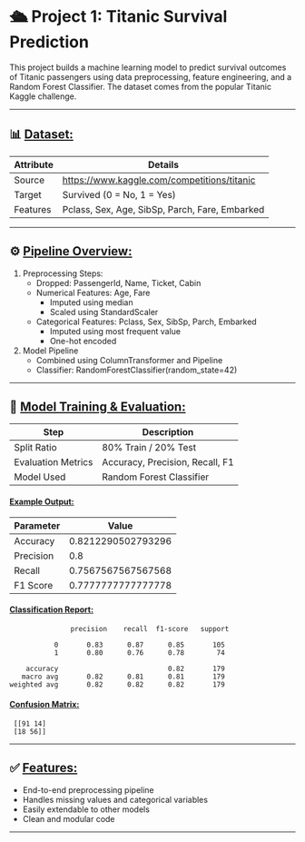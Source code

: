 # 🛳️ Project 1: Titanic Survival Prediction

This project builds a machine learning model to predict survival outcomes of Titanic passengers using data preprocessing, feature engineering, and a Random Forest Classifier. The dataset comes from the popular Titanic Kaggle challenge.

---

## 📊 <u>Dataset:</u>

| Attribute | Details |
|-----------|---------|
| Source | https://www.kaggle.com/competitions/titanic|
| Target | Survived (0 = No, 1 = Yes) |
| Features | Pclass, Sex, Age, SibSp, Parch, Fare, Embarked |

---

## ⚙️ <u>Pipeline Overview:</u>

1. Preprocessing Steps:
   * Dropped: PassengerId, Name, Ticket, Cabin
   * Numerical Features: Age, Fare
     * Imputed using median
     * Scaled using StandardScaler 
   * Categorical Features: Pclass, Sex, SibSp, Parch, Embarked 
     * Imputed using most frequent value 
     * One-hot encoded
2. Model Pipeline 
   * Combined using ColumnTransformer and Pipeline 
   * Classifier: RandomForestClassifier(random_state=42)

---

## 🧠 <u>Model Training & Evaluation:</u>

| Step               | Description |
|--------------------|-------------|
| Split Ratio        | 80% Train / 20% Test |
| Evaluation Metrics | Accuracy, Precision, Recall, F1 |
| Model Used         | Random Forest Classifier |

#### <u>Example Output:</u>

| Parameter | Value |
|-----------|-------|
| Accuracy | 0.8212290502793296 |
| Precision | 0.8 |
| Recall | 0.7567567567567568 |
| F1 Score | 0.7777777777777778 |

#### <u>Classification Report:</u>
````
               precision    recall  f1-score   support

           0       0.83      0.87      0.85       105
           1       0.80      0.76      0.78        74

    accuracy                           0.82       179
   macro avg       0.82      0.81      0.81       179
weighted avg       0.82      0.82      0.82       179
````

#### <u>Confusion Matrix:</u>
````
 [[91 14]
 [18 56]]
````

---

## ✅ <u>Features:</u>
- End-to-end preprocessing pipeline
- Handles missing values and categorical variables
- Easily extendable to other models
- Clean and modular code

---